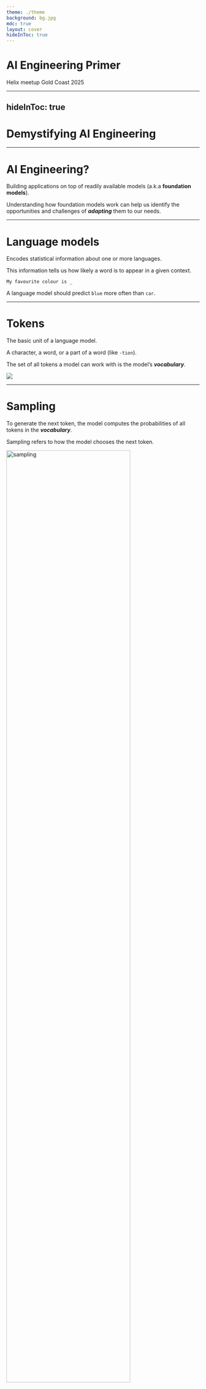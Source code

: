 ```yaml
---
theme: ./theme
background: bg.jpg
mdc: true
layout: cover
hideInToc: true
---
```


# AI Engineering Primer

Helix meetup Gold Coast 2025

<style>
body {
  padding: 100px !important;
}
</style>

---
hideInToc: true
---

# Demystifying AI Engineering

<Toc maxDepth="1" />

---

# AI Engineering?

Building applications on top of readily available models (a.k.a **foundation models**).

Understanding how foundation models work can help us identify the opportunities and challenges of **_adapting_** them to our needs.

---

# Language models

Encodes statistical information about one or more languages.

This information tells us how likely a word is to appear in a given context.

```
My favourite colour is _

```

A language model should predict `blue` more often than `car`.

---

# Tokens

The basic unit of a language model.

A character, a word, or a part of a word (like `-tion`).

The set of all tokens a model can work with is the model’s **_vocabulary_**.

![](./images/tokens.png)

---

# Sampling

To generate the next token, the model computes the probabilities of all tokens in the **_vocabulary_**.

Sampling refers to how the model chooses the next token.

<img src="./images/sampling.png" alt="sampling" width="80%" />

---
level: 2
---

# Greedy sampling

A common sampling strategy is to pick the outcome with the highest probability.

This works for classification, but creates _boring_ outputs.

Instead of picking the next most likely token, the model can sample according to the probability distributions of all possible values.

<img src="./images/sampling.png" alt="sampling" width="80%" />

---
hideInToc: true
---

# Sampling: Logprobs

Short for **_log probabilities_**, represent how likely each token is to be the next token in the sequence.

```ts
const prompt = `The unicorn's favourite colour is `
```

```json
{
  "token": "pink",
  "logprob": -0.15612991, // = 0.855 probability of pink
  "topLogprobs": [
    { "token": "pink", "logprob": -0.15612991 }, // = 0.855 probability of pink
    { "token": "spark", "logprob": -2.6561298 }, // = 0.070 probability of spark
    { "token": "rain", "logprob": -3.2811298 }, // = 0.037 probability of rain
    { "token": "purple", "logprob": -3.5311298 }, // = 0.031 probability of purple
    { "token": "blue", "logprob": -5.28113 } // = 0.005 probability of blue
  ]
}
```

Use `Math.exp()` to convert logprobs to probabilities (values between 0 and 1).

---
level: 2
---

# Sampling strategies

## Temperature

Redistributes the probabilities of the possible values.

A higher temperature:

- 👇 reduces the probabilities of common tokens.
- 👆 increases the probabilities of rarer tokens.

This enables models to create more creative responses.

It’s common to set the temperature to 0 for a consistent output.

---
level: 2
---

# Sampling strategies

## Top-k

Selects the top k logits before calculating the softmax.

👇 smaller k values make the text more predictable but less interesting.

```json
// Top-k = 3
[
  { "token": "pink", "logprob": -0.15612991 }, // ✅
  { "token": "spark", "logprob": -2.6561298 }, // ✅
  { "token": "rain", "logprob": -3.2811298 }, // ✅
  { "token": "purple", "logprob": -3.5311298 }, // ❌
  { "token": "blue", "logprob": -5.28113 } // ❌
]
```

---
level: 2
---

# Sampling strategies

## Top-p (nucleus sampling)

Limits the set of tokens to those with the highest probability.

A top-p value of 0.9 means the model looks at words that together exceed 90% probability.

```json
// Top-p = 0.9
[
  { "token": "pink", "logprob": -0.15612991 }, // = 0.855 probability (cumulative = 0.855) ✅
  { "token": "spark", "logprob": -2.6561298 }, // = 0.070 probability (cumulative = 0.925) ✅
  { "token": "rain", "logprob": -3.2811298 }, // = 0.037 probability ❌
  { "token": "purple", "logprob": -3.5311298 }, // = 0.031 probability ❌
  { "token": "blue", "logprob": -5.28113 } // = 0.005 probability ❌
]
```

---

# Prompt Engineering

How to get AI models to express the desirable behaviors from the input alone, without changing the model weights.

What works for prompt engineering has changed rapidly as models became stronger.

- Write clear and explicit Instructions
  - Ask it to adopt a persona to shift perspective
  - Provide examples
  - Ask for structured outputs
- Provide sufficient context
- Split up complex tasks
- Chain of thought (CoT) – ask it to think step by step, although reasoning models do this now.

---

# Evaluation

Lots of things can go wrong with AI systems, due to their probabilistic and evolving nature.

Evaluation is vital to ensure the model behaves as expected and gives confidence when making changes to the system, e.g. new prompts, models, or workflows.

Evaluation can be exact (e.g. functional correctness) or approximate (e.g. similarity).

Evaluation can be conducted by a human, AI system, "unit" tests, or a combo.

---

# Tools

Augmenting LLMs with tools (functions), to allow them to:

- Use data from the world to ground it with information from the real world (e.g. get the weather, retrieval augmented generation (RAG)).
- Interact with the world (e.g. write a file to your computer).
- Get feedback from these tools to know if they correctly performed the task.

---
level: 2
---

# Tools

## Get the weather

```ts
import { tool } from 'ai'
import { z } from 'zod'

const getWeatherTool = tool({
  description: 'Get the current weather in the specified city',
  parameters: z.object({
    city: z.string().describe('The city to get the weather for'),
  }),
  execute: async ({ city }) => {
    const response = await fetch(
      `https://api.openweathermap.org/data/2.5/weather?q=${city}`,
    )
    const data = await response.json()
    return `The weather in ${city} is ${data.main.temp}°C and ${data.weather[0].description}.`
  },
})
```

---
level: 2
---

# Tools – Model Context Protocol (MCP)

MCP is an open protocol that standardises how applications provide context and tools to LLMs.

Providers can implement MCP to allow LLMs to interact with their services, e.g. [Exa MCP server](https://github.com/exa-labs/exa-mcp-server).

We can create our own MCP servers to interact with local tools, e.g. an [Obsidian notes reader](https://smithery.ai/server/mcp-obsidian).

[modelcontextprotocol.io](https://modelcontextprotocol.io)

---

# Workflows and Agents

Workflows are a way to orchestrate AI tools to solve tasks more complex than a single prompt.

Agents choose which tools to use based on the input (e.g. user prompt) and the tool's documentation.

<img src="./images/workflows-agents.jpg" alt="Agents and Workflows" width="50%" />

---

<img src="./images/workflows-agents.jpg" alt="Agents and Workflows" width="80%" />

---

# Considerations when creating AI systems

1. **Probabilistic vs deterministic**. For which problems is the probabilistic nature of foundation models beneficial?

2. **Evaluation** is more complex and involved than deterministic software.

3. **Tools allow a mixed approach**: AI _predicting_ which _deterministic_ tools to use.

4. **Workflow patterns**, e.g. chaining, parallelisation.

5. **Aim for simplicity** before introducing complexity as required. Don't jump to an agentic approach if a more simple, controlled workflow will suffice.

6. **Foundation models are evolving rapidly**, changing the landscape of what's possible/expected.

---

# Group Discussion

- Thoughts or questions?
- How do you use AI day-to-day? Predict how you might use it in 2026?
- How could we use AI systems to automate small tasks, or big tasks?
- How could we use AI systems to improve our products?

---
hideInToc: true
---

# Self-supervision → the ChatGPT era

Language models have been around for a while.

They've been able to grow to the scale they are today with **_self-supervision_**.

In **_self-supervision_**, the model can infer labels from the input data (words on the internet).

---
hideInToc: true
---

# Self-supervision example

For example, the sentence "This is the way." gives six training samples:

```ts
1. `<BOS (beginning of sentence)>` → `This`
2. `<BOS>`, `This` → `is`
3. `<BOS>`, `This`, `is` → `the`
4. `<BOS>`, `This`, `is`, `the` → `way`
5. `<BOS>`, `This`, `is`, `the`, `way` → `.`
6. `<BOS>`,`This`, `is`, `the`, `way`, `.` → `<EOS (end of sentence)>`
```

---
hideInToc: true
---

# Sampling: Logits

Each **_logit_** of a **_logit vector_** corresponds to a token from the model's **_vocabulary_**.

Larger logit values correspond to higher probabilities.

<img src="./images/logits.png" alt="logits" width="50%" />

---
hideInToc: true
---

# Sampling: Logprobs

Short for log probabilities, represent the probabilities of each token in the log scale.

Higher logprob values (closer to zero) indicate greater certainty in a token’s selection.

Not all model providers expose logprobs.

<img src="./images/logprobs.png" alt="logprobs" width="80%" />
